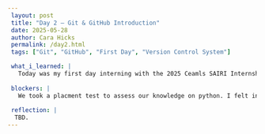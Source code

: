 ```yaml
---
 layout: post
 title: "Day 2 – Git & GitHub Introduction"
 date: 2025-05-28
 author: Cara Hicks
 permalink: /day2.html
 tags: ["Git", "GitHub", "First Day", "Version Control System"]

 what_i_learned: |
   Today was my first day interning with the 2025 Ceamls SAIRI Internship program. We started by introducing ourselves through a short questionnaire on Zoom. To help us get to know each other better, we played a networking bingo game. Later we were introduced to Git, a version control system, and GitHub, a platform for hosting and collaborating on code.
  
 blockers: | 
   We took a placment test to assess our knowledge on python. I felt intimaidated at first, But i realized the test is for our benifit.
  
 reflection: |
  TBD.
---
```

